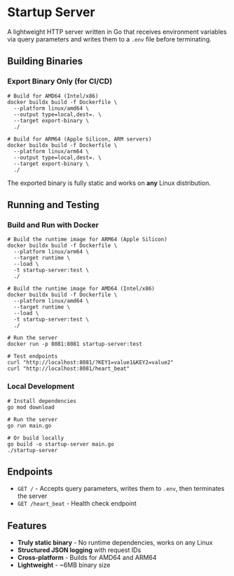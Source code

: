 # Startup Server

A lightweight HTTP server written in Go that receives environment variables via query parameters and writes them to a `.env` file before terminating.

## Building Binaries

### Export Binary Only (for CI/CD)

```shell
# Build for AMD64 (Intel/x86)
docker buildx build -f Dockerfile \
  --platform linux/amd64 \
  --output type=local,dest=. \
  --target export-binary \
  ./

# Build for ARM64 (Apple Silicon, ARM servers)
docker buildx build -f Dockerfile \
  --platform linux/arm64 \
  --output type=local,dest=. \
  --target export-binary \
  ./
```

The exported binary is fully static and works on **any** Linux distribution.

## Running and Testing

### Build and Run with Docker

```shell
# Build the runtime image for ARM64 (Apple Silicon)
docker buildx build -f Dockerfile \
  --platform linux/arm64 \
  --target runtime \
  --load \
  -t startup-server:test \
  ./

# Build the runtime image for AMD64 (Intel/x86)
docker buildx build -f Dockerfile \
  --platform linux/amd64 \
  --target runtime \
  --load \
  -t startup-server:test \
  ./

# Run the server
docker run -p 8081:8081 startup-server:test

# Test endpoints
curl "http://localhost:8081/?KEY1=value1&KEY2=value2"
curl "http://localhost:8081/heart_beat"
```

### Local Development

```shell
# Install dependencies
go mod download

# Run the server
go run main.go

# Or build locally
go build -o startup-server main.go
./startup-server
```

## Endpoints

- `GET /` - Accepts query parameters, writes them to `.env`, then terminates the server
- `GET /heart_beat` - Health check endpoint

## Features

- **Truly static binary** - No runtime dependencies, works on any Linux
- **Structured JSON logging** with request IDs
- **Cross-platform** - Builds for AMD64 and ARM64
- **Lightweight** - ~6MB binary size